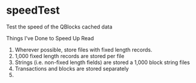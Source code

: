 # speedTest
Test the speed of the QBlocks cached data


Things I've Done to Speed Up Read

1. Wherever possible, store files with fixed length records.
2. 1,000 fixed length records are stored per file
3. Strings (i.e. non-fixed length fields) are stored a 1,000 block string files
4. Transactions and blocks are stored separately
5. 
